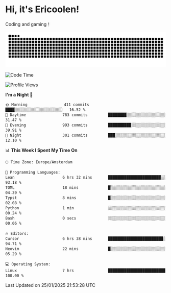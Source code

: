 # Hi, it's Ericoolen!
Coding and gaming！

<picture>
  <source media="(prefers-color-scheme: dark)" srcset="https://raw.githubusercontent.com/Eric-Song-Nop/Eric-Song-Nop/output/github-contribution-grid-snake-dark.svg">
  <source media="(prefers-color-scheme: light)" srcset="https://raw.githubusercontent.com/Eric-Song-Nop/Eric-Song-Nop/output/github-contribution-grid-snake.svg">
  <img alt="github contribution grid snake animation" src="https://raw.githubusercontent.com/Eric-Song-Nop/Eric-Song-Nop/output/github-contribution-grid-snake.svg">
</picture>

<!--START_SECTION:waka-->
![Code Time](http://img.shields.io/badge/Code%20Time-1%2C760%20hrs%2045%20mins-blue)

![Profile Views](http://img.shields.io/badge/Profile%20Views-0-blue)

**I'm a Night 🦉** 

```text
🌞 Morning                411 commits         ████░░░░░░░░░░░░░░░░░░░░░   16.52 % 
🌆 Daytime                783 commits         ████████░░░░░░░░░░░░░░░░░   31.47 % 
🌃 Evening                993 commits         ██████████░░░░░░░░░░░░░░░   39.91 % 
🌙 Night                  301 commits         ███░░░░░░░░░░░░░░░░░░░░░░   12.10 % 
```


📊 **This Week I Spent My Time On** 

```text
🕑︎ Time Zone: Europe/Amsterdam

💬 Programming Languages: 
Lean                     6 hrs 32 mins       ███████████████████████░░   93.18 % 
TOML                     18 mins             █░░░░░░░░░░░░░░░░░░░░░░░░   04.39 % 
Typst                    8 mins              █░░░░░░░░░░░░░░░░░░░░░░░░   02.08 % 
Python                   1 min               ░░░░░░░░░░░░░░░░░░░░░░░░░   00.24 % 
Bash                     0 secs              ░░░░░░░░░░░░░░░░░░░░░░░░░   00.06 % 

🔥 Editors: 
Cursor                   6 hrs 38 mins       ████████████████████████░   94.71 % 
Neovim                   22 mins             █░░░░░░░░░░░░░░░░░░░░░░░░   05.29 % 

💻 Operating System: 
Linux                    7 hrs               █████████████████████████   100.00 % 
```


 Last Updated on 25/01/2025 21:53:28 UTC
<!--END_SECTION:waka-->
